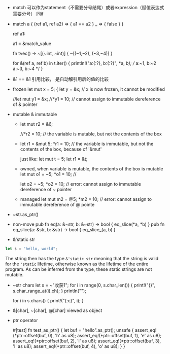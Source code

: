 - match 可以作为statement（不需要分号结尾）或者expression（赋值表达式需要分号）
  同if

- match a {
    (ref a1, ref a2) => { a1 == a2 }
    _ => { false }
  }
  
  ref a1: 

  a1 = &match_value


  fn tvec() -> ~[(~int, ~int)] {
  ~[(~1,~2), (~3,~4)]
  }

  for &(ref a, ref b) in t.iter() {
    println!("a:{:?}, b:{:?}", *a, *b);
    /*
    a:~1, b:~2
    a:~3, b:~4
    */
  }

- &1 == &1 引用比较， 是自动解引用后的值的比较

- frozen
  let mut x = 5;
  {
    let y = &x;  // x is now frozen, it cannot be modified

    //let mut y1 = &x;
    //*y1 = 10; // cannot assign to immutable dereference of & pointer

- mutable & immutable
  -  let mut r2 = &6; 

     //*r2 = 10; // the variable is mutable, but not the contents of the box

  -  let r1 = &mut 5;
     *r1 = 10;   // the variable is immutable, but not the contents of the box, because of '&mut'

     just like:
     let mut t = 5;
     let r1 = &t;


  - owned, when variable is mutable, the contents of the box is mutable
     let mut o1 = ~5;
     *o1 =  10; //

     let o2 = ~5;
     *o2 = 10; // error: cannot assign to immutable dereference of ~ pointer
  - managed
     let mut m2 = @5;
     *m2 = 10; // error: cannot assign to immutable dereference of @ pointe

- ~str.as_ptr()

- non-move
pub fn eq(a: &~str, b: &~str) -> bool {
    eq_slice(*a, *b)
}
pub fn eq_slice(a: &str, b: &str) -> bool {
    eq_slice_(a, b)
}

- &'static str
```rust
let s = "hello, world";
```

The string then has the type `&'static str` meaning that the string is valid for the `'static`
lifetime, otherwise known as the lifetime of the entire program. As can be
inferred from the type, these static strings are not mutable.

- ~str chars
  let s = ~"收获1";
  for i in range(0, s.char_len()) {
    print!("{}", s.char_range_at(i).ch);
  }
  println("");

  for i in s.chars() {
    print!("{:c}", i);
  }

-  &[char], ~[char], @[char] viewed as object

- ptr operator

  #[test]
    fn test_as_ptr() {
        let buf = "hello".as_ptr();
        unsafe {
            assert_eq!(*ptr::offset(buf, 0), 'h' as u8);
            assert_eq!(*ptr::offset(buf, 1), 'e' as u8);
            assert_eq!(*ptr::offset(buf, 2), 'l' as u8);
            assert_eq!(*ptr::offset(buf, 3), 'l' as u8);
            assert_eq!(*ptr::offset(buf, 4), 'o' as u8);
        }
    }
